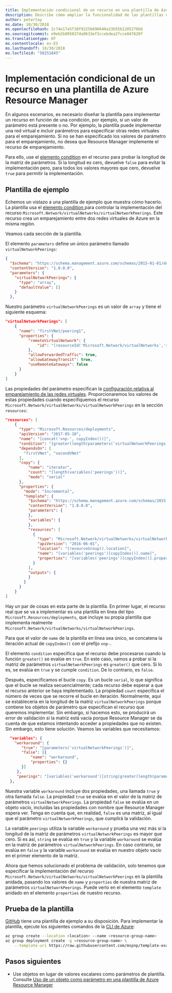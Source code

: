```yaml
---
title: Implementación condicional de un recurso en una plantilla de Azure Resource Manager
description: Describe cómo ampliar la funcionalidad de las plantillas de Azure Resource Manager para implementar condicionalmente un recurso en función del valor de un parámetro
author: petertay
ms.date: 10/30/2018
ms.openlocfilehash: 2c74e17a5f38f9225b696640a23b55b1285276bb
ms.sourcegitcommit: e9eb2b895037da0633ef3ccebdea2fcce047620f
ms.translationtype: HT
ms.contentlocale: es-ES
ms.lasthandoff: 10/30/2018
ms.locfileid: "50251845"
---
```

# <a name="conditionally-deploy-a-resource-in-an-azure-resource-manager-template"></a>Implementación condicional de un recurso en una plantilla de Azure Resource Manager

En algunos escenarios, es necesario diseñar la plantilla para implementar un recurso en función de una condición, por ejemplo, si un valor de parámetro está presente o no. Por ejemplo, la plantilla puede implementar una red virtual e incluir parámetros para especificar otras redes virtuales para el emparejamiento. Si no se han especificado los valores de parámetro para el emparejamiento, no desea que Resource Manager implemente el recurso de emparejamiento.

Para ello, use el [elemento condition][azure-resource-manager-condition] en el recurso para probar la longitud de la matriz de parámetros. Si la longitud es cero, devuelve `false` para evitar la implementación pero, para todos los valores mayores que cero, devuelve `true` para permitir la implementación.

## <a name="example-template"></a>Plantilla de ejemplo

Echemos un vistazo a una plantilla de ejemplo que muestra cómo hacerlo. La plantilla usa el [elemento condition ][azure-resource-manager-condition] para controlar la implementación del recurso `Microsoft.Network/virtualNetworks/virtualNetworkPeerings`. Este recurso crea un emparejamiento entre dos redes virtuales de Azure en la misma región.

Veamos cada sección de la plantilla.

El elemento `parameters` define un único parámetro llamado `virtualNetworkPeerings`: 

```json
{
  "$schema": "https://schema.management.azure.com/schemas/2015-01-01/deploymentTemplate.json#",
  "contentVersion": "1.0.0.0",
  "parameters": {
    "virtualNetworkPeerings": {
      "type": "array",
      "defaultValue": []
    }
  },
```
Nuestro parámetro `virtualNetworkPeerings` es un valor de `array` y tiene el siguiente esquema:

```json
"virtualNetworkPeerings": [
    {
      "name": "firstVNet/peering1",
      "properties": {
          "remoteVirtualNetwork": {
              "id": "[resourceId('Microsoft.Network/virtualNetworks','secondVNet')]"
          },
          "allowForwardedTraffic": true,
          "allowGatewayTransit": true,
          "useRemoteGateways": false
      }
    }
]
```

Las propiedades del parámetro especifican la [configuración relativa al emparejamiento de las redes virtuales][vnet-peering-resource-schema]. Proporcionaremos los valores de estas propiedades cuando especifiquemos el recurso `Microsoft.Network/virtualNetworks/virtualNetworkPeerings` en la sección `resources`:

```json
"resources": [
    {
      "type": "Microsoft.Resources/deployments",
      "apiVersion": "2017-05-10",
      "name": "[concat('vnp-', copyIndex())]",
      "condition": "[greater(length(parameters('virtualNetworkPeerings')), 0)]",
      "dependsOn": [
        "firstVNet", "secondVNet"
      ],
      "copy": {
          "name": "iterator",
          "count": "[length(variables('peerings'))]",
          "mode": "serial"
      },
      "properties": {
        "mode": "Incremental",
        "template": {
          "$schema": "https://schema.management.azure.com/schemas/2015-01-01/deploymentTemplate.json#",
          "contentVersion": "1.0.0.0",
          "parameters": {
          },
          "variables": {
          },
          "resources": [
            {
              "type": "Microsoft.Network/virtualNetworks/virtualNetworkPeerings",
              "apiVersion": "2016-06-01",
              "location": "[resourceGroup().location]",
              "name": "[variables('peerings')[copyIndex()].name]",
              "properties": "[variables('peerings')[copyIndex()].properties]"
            }
          ],
          "outputs": {
          }
        }
      }
    }
]
```
Hay un par de cosas en esta parte de la plantilla. En primer lugar, el recurso real que se va a implementar es una plantilla en línea del tipo `Microsoft.Resources/deployments`, que incluye su propia plantilla que implementa realmente `Microsoft.Network/virtualNetworks/virtualNetworkPeerings`.

Para que el valor de `name` de la plantilla en línea sea único, se concatena la iteración actual de `copyIndex()` con el prefijo `vnp-`. 

El elemento `condition` especifica que el recurso debe procesarse cuando la función `greater()` se evalúe en `true`. En este caso, vamos a probar si la matriz de parámetros `virtualNetworkPeerings` es `greater()` que cero. Si lo es, se evalúa en `true` y se cumple `condition`. De lo contrario, es `false`.

Después, especificamos el bucle `copy`. Es un bucle `serial`, lo que significa que el bucle se realiza secuencialmente; cada recurso debe esperar a que el recurso anterior se haya implementado. La propiedad `count` especifica el número de veces que se recorre el bucle en iteración. Normalmente, aquí se establecería en la longitud de la matriz `virtualNetworkPeerings` porque contiene los objetos de parámetro que especifican el recurso que queremos implementar. Sin embargo, si hacemos esto, se producirá un error de validación si la matriz está vacía porque Resource Manager se da cuenta de que estamos intentando acceder a propiedades que no existen. Sin embargo, esto tiene solución. Veamos las variables que necesitamos:

```json
  "variables": {
    "workaround": {
       "true": "[parameters('virtualNetworkPeerings')]",
       "false": [{
           "name": "workaround",
           "properties": {}
       }]
     },
     "peerings": "[variables('workaround')[string(greater(length(parameters('virtualNetworkPeerings')), 0))]]"
  },
```

Nuestra variable `workaround` incluye dos propiedades, una llamada `true` y otra llamada `false`. La propiedad `true` se evalúa en el valor de la matriz de parámetros `virtualNetworkPeerings`. La propiedad `false` se evalúa en un objeto vacío, incluidas las propiedades con nombre que Resource Manager espera ver. Tenga en cuenta que, en realidad, `false` es una matriz, al igual que el parámetro `virtualNetworkPeerings`, que cumplirá la validación. 

La variable `peerings` utiliza la variable `workaround` y prueba una vez más si la longitud de la matriz de parámetros `virtualNetworkPeerings` es mayor que cero. Si es así, `string` se evalúa en `true` y la variable `workaround` se evalúa en la matriz de parámetros `virtualNetworkPeerings`. En caso contrario, se evalúa en `false` y la variable `workaround` se evalúa en nuestro objeto vacío en el primer elemento de la matriz.

Ahora que hemos solucionado el problema de validación, solo tenemos que especificar la implementación del recurso `Microsoft.Network/virtualNetworks/virtualNetworkPeerings` en la plantilla anidada, pasando los valores de `name` y `properties` de nuestra matriz de parámetros `virtualNetworkPeerings`. Puede verlo en el elemento `template` anidado en el elemento `properties` de nuestro recurso.

## <a name="try-the-template"></a>Prueba de la plantilla

[GitHub][github] tiene una plantilla de ejemplo a su disposición. Para implementar la plantilla, ejecute los siguientes comandos de la [CLI de Azure][cli]:

```bash
az group create --location <location> --name <resource-group-name>
az group deployment create -g <resource-group-name> \
    --template-uri https://raw.githubusercontent.com/mspnp/template-examples/master/example2-conditional/deploy.json
```

## <a name="next-steps"></a>Pasos siguientes

* Use objetos en lugar de valores escalares como parámetros de plantilla. Consulte [Uso de un objeto como parámetro en una plantilla de Azure Resource Manager](./objects-as-parameters.md)

<!-- links -->
[azure-resource-manager-condition]: /azure/azure-resource-manager/resource-group-authoring-templates#resources
[azure-resource-manager-variable]: /azure/azure-resource-manager/resource-group-authoring-templates#variables
[vnet-peering-resource-schema]: /azure/templates/microsoft.network/virtualnetworks/virtualnetworkpeerings
[cli]: /cli/azure/?view=azure-cli-latest
[github]: https://github.com/mspnp/template-examples